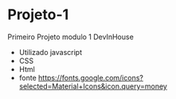 # Projeto-1
Primeiro Projeto modulo 1 DevInHouse
- Utilizado javascript
- CSS
- Html
- fonte https://fonts.google.com/icons?selected=Material+Icons&icon.query=money
